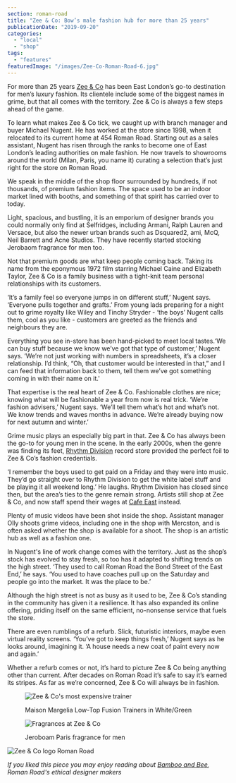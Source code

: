 ```yaml
---
section: roman-road
title: "Zee & Co: Bow’s male fashion hub for more than 25 years"
publicationDate: "2019-09-20"
categories: 
  - "local"
  - "shop"
tags: 
  - "features"
featuredImage: "/images/Zee-Co-Roman-Road-6.jpg"
---
```


For more than 25 years [Zee & Co](https://www.zeeandco.co.uk/mens/store-bow) has been East London’s go-to destination for men’s luxury fashion. Its clientele include some of the biggest names in grime, but that all comes with the territory. Zee & Co is always a few steps ahead of the game. 

To learn what makes Zee & Co tick, we caught up with branch manager and buyer Michael Nugent. He has worked at the store since 1998, when it relocated to its current home at 454 Roman Road. Starting out as a sales assistant, Nugent has risen through the ranks to become one of East London’s leading authorities on male fashion. He now travels to showrooms around the world (Milan, Paris, you name it) curating a selection that’s just right for the store on Roman Road.

We speak in the middle of the shop floor surrounded by hundreds, if not thousands, of premium fashion items. The space used to be an indoor market lined with booths, and something of that spirit has carried over to today.

Light, spacious, and bustling, it is an emporium of designer brands you could normally only find at Selfridges, including Armani, Ralph Lauren and Versace, but also the newer urban brands such as Dsquared2, ami, McQ, Neil Barrett and Acne Studios. They have recently started stocking Jerobaom fragrance for men too.

Not that premium goods are what keep people coming back. Taking its name from the eponymous 1972 film starring Michael Caine and Elizabeth Taylor, Zee & Co is a family business with a tight-knit team personal relationships with its customers.

‘It’s a family feel so everyone jumps in on different stuff,’ Nugent says. ‘Everyone pulls together and grafts.’ From young lads preparing for a night out to grime royalty like Wiley and Tinchy Stryder - ‘the boys’ Nugent calls them, cool as you like - customers are greeted as the friends and neighbours they are.  

Everything you see in-store has been hand-picked to meet local tastes.‘We can buy stuff because we know we’ve got that type of customer,’ Nugent says. ‘We’re not just working with numbers in spreadsheets, it’s a closer relationship. I’d think, “Oh, that customer would be interested in that,” and I can feed that information back to them, tell them we’ve got something coming in with their name on it.'

That expertise is the real heart of Zee & Co. Fashionable clothes are nice; knowing what will be fashionable a year from now is real trick. ‘We’re fashion advisers,’ Nugent says. ‘We’ll tell them what’s hot and what’s not. We know trends and waves months in advance. We’re already buying now for next autumn and winter.’ 

Grime music plays an especially big part in that. Zee & Co has always been the go-to for young men in the scene. In the early 2000s, when the genre was finding its feet, [Rhythm Division](https://romanroadlondon.com/rhythm-division-grime-record-shop-bow/) record store provided the perfect foil to Zee & Co’s fashion credentials. 

‘I remember the boys used to get paid on a Friday and they were into music. They’d go straight over to Rhythm Division to get the white label stuff and be playing it all weekend long.’ He laughs. Rhythm Division has closed since then, but the area’s ties to the genre remain strong. Artists still shop at Zee & Co, and now staff spend their wages at [Cafe East](https://romanroadlondon.com/cafe-east-roman-road-mustafa-has-interview/) instead.  

Plenty of music videos have been shot inside the shop. Assistant manager Olly shoots grime videos, including one in the shop with Mercston, and is often asked whether the shop is available for a shoot. The shop is an artistic hub as well as a fashion one. 

In Nugent's line of work change comes with the territory. Just as the shop’s stock has evolved to stay fresh, so too has it adapted to shifting trends on the high street. ‘They used to call Roman Road the Bond Street of the East End,’ he says. ‘You used to have coaches pull up on the Saturday and people go into the market. It was the place to be.’

Although the high street is not as busy as it used to be, Zee & Co’s standing in the community has given it a resilience. It has also expanded its online offering, priding itself on the same efficient, no-nonsense service that fuels the store. 

There are even rumblings of a refurb. Slick, futuristic interiors, maybe even virtual reality screens. ‘You’ve got to keep things fresh,’ Nugent says as he looks around, imagining it. ‘A house needs a new coat of paint every now and again.’

Whether a refurb comes or not, it’s hard to picture Zee & Co being anything other than current. After decades on Roman Road it’s safe to say it’s earned its stripes. As far as we’re concerned, Zee & Co will always be in fashion.

<figure>

![Zee & Co's most expensive trainer](/images/Zee-Co-Roman-Road-18-1024x683.jpg)

<figcaption>

Maison Margelia Low-Top Fusion Trainers in White/Green

</figcaption>

</figure>

<figure>

![Fragrances at Zee & Co](/images/Zee-Co-Roman-Road-19-1024x683.jpg)

<figcaption>

Jeroboam Paris fragrance for men

</figcaption>

</figure>

![Zee & Co logo Roman Road](/images/Zee-Co-Roman-Road-1-1024x683.jpg)

_If you liked this piece you may enjoy reading about [Bamboo and Bee](https://romanroadlondon.com/bamboo-bee-interview-verrykerry-10tacled-magpiesloot/), Roman Road's ethical designer makers_
